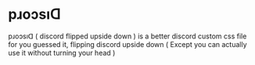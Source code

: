 # pɹoɔsıᗡ
pɹoɔsıᗡ ( discord flipped upside down ) is a better discord custom css file for you guessed it, flipping discord upside down ( Except you can actually use it without turning your head )
